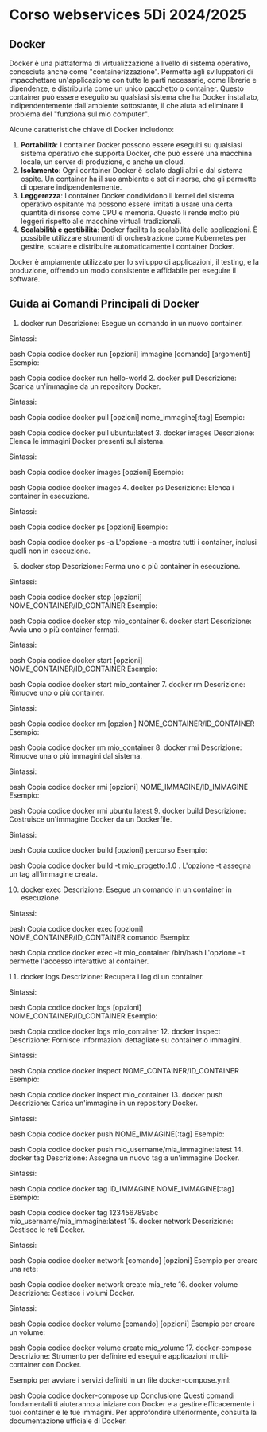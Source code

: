# Corso webservices 5Di 2024/2025

## Docker
Docker è una piattaforma di virtualizzazione a livello di sistema operativo, conosciuta anche come "containerizzazione". Permette agli sviluppatori di impacchettare un'applicazione con tutte le parti necessarie, come librerie e dipendenze, e distribuirla come un unico pacchetto o container. Questo container può essere eseguito su qualsiasi sistema che ha Docker installato, indipendentemente dall'ambiente sottostante, il che aiuta ad eliminare il problema del "funziona sul mio computer".

Alcune caratteristiche chiave di Docker includono:

1. **Portabilità**: I container Docker possono essere eseguiti su qualsiasi sistema operativo che supporta Docker, che può essere una macchina locale, un server di produzione, o anche un cloud.
2. **Isolamento**: Ogni container Docker è isolato dagli altri e dal sistema ospite. Un container ha il suo ambiente e set di risorse, che gli permette di operare indipendentemente.
3. **Leggerezza**: I container Docker condividono il kernel del sistema operativo ospitante ma possono essere limitati a usare una certa quantità di risorse come CPU e memoria. Questo li rende molto più leggeri rispetto alle macchine virtuali tradizionali.
4. **Scalabilità e gestibilità**: Docker facilita la scalabilità delle applicazioni. È possibile utilizzare strumenti di orchestrazione come Kubernetes per gestire, scalare e distribuire automaticamente i container Docker.

Docker è ampiamente utilizzato per lo sviluppo di applicazioni, il testing, e la produzione, offrendo un modo consistente e affidabile per eseguire il software.

## Guida ai Comandi Principali di Docker

1. docker run
Descrizione: Esegue un comando in un nuovo container.

Sintassi:

bash
Copia codice
docker run [opzioni] immagine [comando] [argomenti]
Esempio:

bash
Copia codice
docker run hello-world
2. docker pull
Descrizione: Scarica un'immagine da un repository Docker.

Sintassi:

bash
Copia codice
docker pull [opzioni] nome_immagine[:tag]
Esempio:

bash
Copia codice
docker pull ubuntu:latest
3. docker images
Descrizione: Elenca le immagini Docker presenti sul sistema.

Sintassi:

bash
Copia codice
docker images [opzioni]
Esempio:

bash
Copia codice
docker images
4. docker ps
Descrizione: Elenca i container in esecuzione.

Sintassi:

bash
Copia codice
docker ps [opzioni]
Esempio:

bash
Copia codice
docker ps -a
L'opzione -a mostra tutti i container, inclusi quelli non in esecuzione.

5. docker stop
Descrizione: Ferma uno o più container in esecuzione.

Sintassi:

bash
Copia codice
docker stop [opzioni] NOME_CONTAINER/ID_CONTAINER
Esempio:

bash
Copia codice
docker stop mio_container
6. docker start
Descrizione: Avvia uno o più container fermati.

Sintassi:

bash
Copia codice
docker start [opzioni] NOME_CONTAINER/ID_CONTAINER
Esempio:

bash
Copia codice
docker start mio_container
7. docker rm
Descrizione: Rimuove uno o più container.

Sintassi:

bash
Copia codice
docker rm [opzioni] NOME_CONTAINER/ID_CONTAINER
Esempio:

bash
Copia codice
docker rm mio_container
8. docker rmi
Descrizione: Rimuove una o più immagini dal sistema.

Sintassi:

bash
Copia codice
docker rmi [opzioni] NOME_IMMAGINE/ID_IMMAGINE
Esempio:

bash
Copia codice
docker rmi ubuntu:latest
9. docker build
Descrizione: Costruisce un'immagine Docker da un Dockerfile.

Sintassi:

bash
Copia codice
docker build [opzioni] percorso
Esempio:

bash
Copia codice
docker build -t mio_progetto:1.0 .
L'opzione -t assegna un tag all'immagine creata.

10. docker exec
Descrizione: Esegue un comando in un container in esecuzione.

Sintassi:

bash
Copia codice
docker exec [opzioni] NOME_CONTAINER/ID_CONTAINER comando
Esempio:

bash
Copia codice
docker exec -it mio_container /bin/bash
L'opzione -it permette l'accesso interattivo al container.

11. docker logs
Descrizione: Recupera i log di un container.

Sintassi:

bash
Copia codice
docker logs [opzioni] NOME_CONTAINER/ID_CONTAINER
Esempio:

bash
Copia codice
docker logs mio_container
12. docker inspect
Descrizione: Fornisce informazioni dettagliate su container o immagini.

Sintassi:

bash
Copia codice
docker inspect NOME_CONTAINER/ID_CONTAINER
Esempio:

bash
Copia codice
docker inspect mio_container
13. docker push
Descrizione: Carica un'immagine in un repository Docker.

Sintassi:

bash
Copia codice
docker push NOME_IMMAGINE[:tag]
Esempio:

bash
Copia codice
docker push mio_username/mia_immagine:latest
14. docker tag
Descrizione: Assegna un nuovo tag a un'immagine Docker.

Sintassi:

bash
Copia codice
docker tag ID_IMMAGINE NOME_IMMAGINE[:tag]
Esempio:

bash
Copia codice
docker tag 123456789abc mio_username/mia_immagine:latest
15. docker network
Descrizione: Gestisce le reti Docker.

Sintassi:

bash
Copia codice
docker network [comando] [opzioni]
Esempio per creare una rete:

bash
Copia codice
docker network create mia_rete
16. docker volume
Descrizione: Gestisce i volumi Docker.

Sintassi:

bash
Copia codice
docker volume [comando] [opzioni]
Esempio per creare un volume:

bash
Copia codice
docker volume create mio_volume
17. docker-compose
Descrizione: Strumento per definire ed eseguire applicazioni multi-container con Docker.

Esempio per avviare i servizi definiti in un file docker-compose.yml:

bash
Copia codice
docker-compose up
Conclusione
Questi comandi fondamentali ti aiuteranno a iniziare con Docker e a gestire efficacemente i tuoi container e le tue immagini. Per approfondire ulteriormente, consulta la documentazione ufficiale di Docker.
